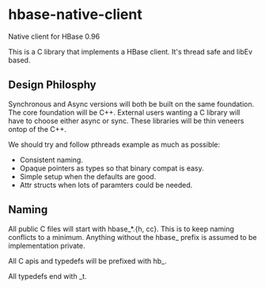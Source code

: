 <!---
Licensed to the Apache Software Foundation (ASF) under one
or more contributor license agreements.  See the NOTICE file
distributed with this work for additional information
regarding copyright ownership.  The ASF licenses this file
to you under the Apache License, Version 2.0 (the
"License"); you may not use this file except in compliance
with the License.  You may obtain a copy of the License at

  http://www.apache.org/licenses/LICENSE-2.0

Unless required by applicable law or agreed to in writing,
software distributed under the License is distributed on an
"AS IS" BASIS, WITHOUT WARRANTIES OR CONDITIONS OF ANY
KIND, either express or implied.  See the License for the
specific language governing permissions and limitations
under the License.
-->

# hbase-native-client

Native client for HBase 0.96

This is a C  library that implements a
HBase client.  It's thread safe and libEv
based.


## Design Philosphy

Synchronous and Async versions will both be built
on the same foundation. The core foundation will
be C++.  External users wanting a C library will
have to choose either async or sync.  These
libraries will be thin veneers ontop of the C++.

We should try and follow pthreads example as much
as possible:

* Consistent naming.
* Opaque pointers as types so that binary compat is easy.
* Simple setup when the defaults are good.
* Attr structs when lots of paramters could be needed.


## Naming
All public C files will start with hbase_*.{h, cc}.  This
is to keep naming conflicts to a minimum. Anything without
the hbase_ prefix is assumed to be implementation private.

All C apis and typedefs will be prefixed with hb_.

All typedefs end with _t.
